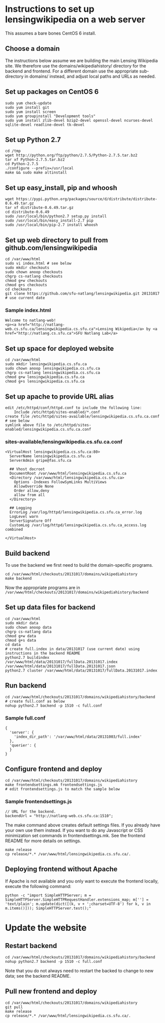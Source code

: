 # Instructions to set up lensingwikipedia on a web server

This assumes a bare bones CentOS 6 install.

## Choose a domain

The instructions below assume we are building the main Lensing Wikipedia site. We therefore use the domains/wikipediahistory/ directory for the backend and frontend. For a different domain use the appropriate sub-directory in domains/ instead, and adjust local paths and URLs as needed.

## Set up packages on CentOS 6

    sudo yum check-update
    sudo yum install git
    sudo yum install screen
    sudo yum groupinstall "Development tools"
    sudo yum install zlib-devel bzip2-devel openssl-devel ncurses-devel sqlite-devel readline-devel tk-devel

## Set up Python 2.7

    cd /tmp
    wget http://python.org/ftp/python/2.7.5/Python-2.7.5.tar.bz2
    tar xf Python-2.7.5.tar.bz2
    cd Python-2.7.5
    ./configure --prefix=/usr/local
    make && sudo make altinstall

## Set up easy_install, pip and whoosh

    wget https://pypi.python.org/packages/source/d/distribute/distribute-0.6.49.tar.gz
    tar xf distribute-0.6.49.tar.gz
    cd distribute-0.6.49
    sudo /usr/local/bin/python2.7 setup.py install
    sudo /usr/local/bin/easy_install-2.7 pip
    sudo /usr/local/bin/pip-2.7 install whoosh

## Set up web directory to pull from github.com/lensingwikipedia

    cd /var/www/html
    sudo vi index.html # see below
    sudo mkdir checkouts
    sudo chown anoop checkouts
    chgrp cs-natlang checkouts
    chmod g+w checkouts
    chmod g+s checkouts
    cd checkouts
    git clone https://github.com/sfu-natlang/lensingwikipedia.git 20131017 # use current date

### Sample index.html

    Welcome to natlang-web!
    <p><a href="http://natlang-web.cs.sfu.ca/lensingwikipedia.cs.sfu.ca">Lensing Wikipedia</a> by <a href="http://natlang.cs.sfu.ca">SFU Natlang Lab</a>

## Set up space for deployed website

    cd /var/www/html
    sudo mkdir lensingwikipedia.cs.sfu.ca
    sudo chown anoop lensingwikipedia.cs.sfu.ca
    chgrp cs-natlang lensingwikipedia.cs.sfu.ca
    chmod g+w lensingwikipedia.cs.sfu.ca
    chmod g+s lensingwikipedia.cs.sfu.ca

## Set up apache to provide URL alias

    edit /etc/httpd/conf/httpd.conf to include the following line:
        Include /etc/httpd/sites-enabled/*.conf
    create file /etc/httpd/sites-available/lensingwikipedia.cs.sfu.ca.conf # see below
    symlink above file to /etc/httpd/sites-enabled/lensingwikipedia.cs.sfu.ca.conf

### sites-available/lensingwikipedia.cs.sfu.ca.conf 

    <VirtualHost lensingwikipedia.cs.sfu.ca:80>
      ServerName lensingwikipedia.cs.sfu.ca
      ServerAdmin gripe@fas.sfu.ca

      ## Vhost docroot
      DocumentRoot /var/www/html/lensingwikipedia.cs.sfu.ca
      <Directory /var/www/html/lensingwikipedia.cs.sfu.ca>
        Options -Indexes FollowSymLinks MultiViews
        AllowOverride None
        Order allow,deny
        allow from all
      </Directory>

      ## Logging
      ErrorLog /var/log/httpd/lensingwikipedia.cs.sfu.ca_error.log
      LogLevel warn
      ServerSignature Off
      CustomLog /var/log/httpd/lensingwikipedia.cs.sfu.ca_access.log combined

    </VirtualHost>

## Build backend

To use the backend we first need to build the domain-specific programs.

    cd /var/www/html/checkouts/20131017/domains/wikipediahistory
    make backend

Now the appropriate programs are in `/var/www/html/checkouts/20131017/domains/wikipediahistory/backend`

## Set up data files for backend

    cd /var/www/html
    sudo mkdir data
    sudo chown anoop data
    chgrp cs-natlang data
    chmod g+w data
    chmod g+s data
    cd data
    # create full.index in data/20131017 (use current date) using instructions in the backend README
    python2.7 buildindex /var/www/html/data/20131017/fullData.20131017.index /var/www/html/data/20131017/fullData.20131017.json
    python2.7 cluster /var/www/html/data/20131017/fullData.20131017.index

## Run backend

    cd /var/www/html/checkouts/20131017/domains/wikipediahistory/backend
    # create full.conf as below
    nohup python2.7 backend -p 1510 -c full.conf

### Sample full.conf

    {
      'server': {
        'index_dir_path': '/var/www/html/data/20131003/full.index'
      },
      'querier': {
      }
    }
    
## Configure frontend and deploy

    cd /var/www/html/checkouts/20131017/domains/wikipediahistory
    make frontendsettings.mk frontendsettings.js
    # edit frontendsettings.js to match the sample below

### Sample frontendsettings.js

    // URL for the backend.
    backendUrl = "http://natlang-web.cs.sfu.ca:1510";

The make command above creates default settings files. If you already have your own use them instead. If you want to do any Javascript or CSS minimization set commands in frontendsettings.mk. See the frontend README for more details on settings.

    make release
    cp release/*.* /var/www/html/lensingwikipedia.cs.sfu.ca/.


## Deploying frontend without Apache
If Apache is not available and you only want to execute the frontend locally, execute the following command:

    python -c "import SimpleHTTPServer; m = SimpleHTTPServer.SimpleHTTPRequestHandler.extensions_map; m[''] = 'text/plain'; m.update(dict([(k, v + ';charset=UTF-8') for k, v in m.items()])); SimpleHTTPServer.test();"


# Update the website

## Restart backend

    cd /var/www/html/checkouts/20131017/domains/wikipediahistory/backend
    nohup python2.7 backend -p 1510 -c full.conf

Note that you do not always need to restart the backed to change to new data; see the backend README.

## Pull new frontend and deploy

    cd /var/www/html/checkouts/20131017/domains/wikipediahistory
    git pull
    make release
    cp release/*.* /var/www/html/lensingwikipedia.cs.sfu.ca/.
